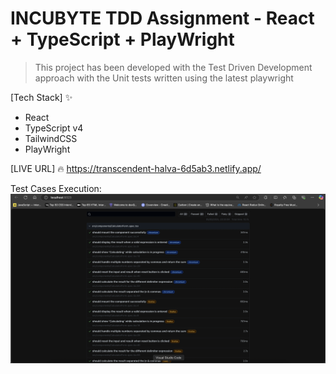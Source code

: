 # INCUBYTE TDD Assignment - React + TypeScript + PlayWright

> This project has been developed with the Test Driven Development approach with the Unit tests written using the latest playwright

[Tech Stack] ✨
- React
- TypeScript v4
- TailwindCSS
- PlayWright

[LIVE URL] 🔥
https://transcendent-halva-6d5ab3.netlify.app/

Test Cases Execution: 
![alt text](/tdd-success-img.png)
